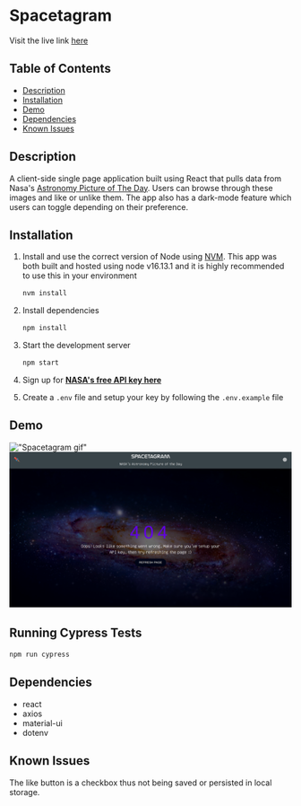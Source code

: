 # Spacetagram

Visit the live link [here](https://spacetagramverse.netlify.app/)

## Table of Contents

- [Description](#about)
- [Installation](#installation)
- [Demo](#demo)
- [Dependencies](#dependencies)
- [Known Issues](#knownissues)

##  Description

A client-side single page application built using React that pulls data from Nasa's [Astronomy Picture of The Day](https://apod.nasa.gov/). Users can browse through these images and like or unlike them. The app also has a dark-mode feature which users can toggle depending on their preference.


## Installation

1. Install and use the correct version of Node using [NVM](https://github.com/nvm-sh/nvm). This app was both built and hosted using node v16.13.1 and it is highly recommended to use this in your environment

   ```sh
   nvm install
   ```

1. Install dependencies

   ```sh
   npm install
   ```

1. Start the development server

   ```sh
   npm start
   ```
1. Sign up for **[NASA's free API key here](https://api.nasa.gov/)**

1. Create a `.env` file and setup your key by following the `.env.example` file

## Demo

!["Spacetagram gif"](https://github.com/zakwarsame/spacetagram/blob/main/docs/spacetagram_demo.gif)
!["Error page image"](https://github.com/zakwarsame/spacetagram/blob/main/docs/error.png)


## Running Cypress Tests

```sh
npm run cypress
```

## Dependencies

- react
- axios
- material-ui
- dotenv

## Known Issues

The like button is a checkbox thus not being saved or persisted in local storage.
